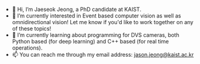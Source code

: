 - 👋 Hi, I’m Jaeseok Jeong, a PhD candidate at KAIST.
- 👀 I’m currently interested in Event based computer vision as well as omnidirectional vision! Let me know if you'd like to work together on any of these topics!
- 🌱 I’m currently learning about programming for DVS cameras, both Python based (for deep learning) and C++ based (for real time operations).
- 📫 You can reach me through my email address: jason.jeong@kaist.ac.kr

<!---
jjeong19/jjeong19 is a ✨ special ✨ repository because its `README.md` (this file) appears on your GitHub profile.
You can click the Preview link to take a look at your changes.
--->
